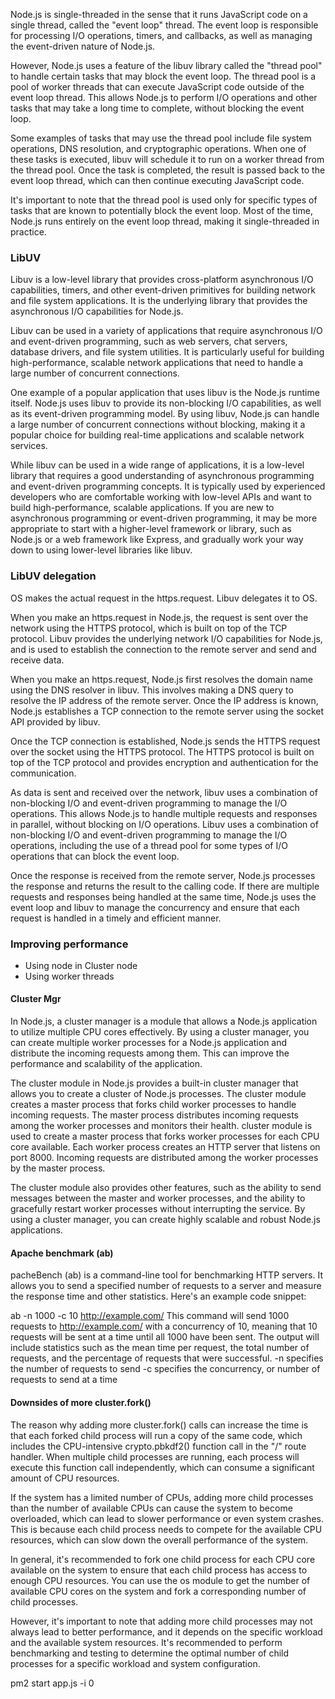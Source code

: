 Node.js is single-threaded in the sense that it runs JavaScript code on a single thread, called the "event loop" thread. The event loop is responsible for processing I/O operations, timers, and callbacks, as well as managing the event-driven nature of Node.js.

However, Node.js uses a feature of the libuv library called the "thread pool" to handle certain tasks that may block the event loop. The thread pool is a pool of worker threads that can execute JavaScript code outside of the event loop thread. This allows Node.js to perform I/O operations and other tasks that may take a long time to complete, without blocking the event loop.

Some examples of tasks that may use the thread pool include file system operations, DNS resolution, and cryptographic operations. When one of these tasks is executed, libuv will schedule it to run on a worker thread from the thread pool. Once the task is completed, the result is passed back to the event loop thread, which can then continue executing JavaScript code.

It's important to note that the thread pool is used only for specific types of tasks that are known to potentially block the event loop. Most of the time, Node.js runs entirely on the event loop thread, making it single-threaded in practice.


### LibUV


Libuv is a low-level library that provides cross-platform asynchronous I/O capabilities, timers, and other event-driven primitives for building network and file system applications. It is the underlying library that provides the asynchronous I/O capabilities for Node.js.

Libuv can be used in a variety of applications that require asynchronous I/O and event-driven programming, such as web servers, chat servers, database drivers, and file system utilities. It is particularly useful for building high-performance, scalable network applications that need to handle a large number of concurrent connections.

One example of a popular application that uses libuv is the Node.js runtime itself. Node.js uses libuv to provide its non-blocking I/O capabilities, as well as its event-driven programming model. By using libuv, Node.js can handle a large number of concurrent connections without blocking, making it a popular choice for building real-time applications and scalable network services.

While libuv can be used in a wide range of applications, it is a low-level library that requires a good understanding of asynchronous programming and event-driven programming concepts. It is typically used by experienced developers who are comfortable working with low-level APIs and want to build high-performance, scalable applications. If you are new to asynchronous programming or event-driven programming, it may be more appropriate to start with a higher-level framework or library, such as Node.js or a web framework like Express, and gradually work your way down to using lower-level libraries like libuv.


### LibUV delegation

OS makes the actual request in the https.request. Libuv delegates it to OS. 

When you make an https.request in Node.js, the request is sent over the network using the HTTPS protocol, which is built on top of the TCP protocol. Libuv provides the underlying network I/O capabilities for Node.js, and is used to establish the connection to the remote server and send and receive data.

When you make an https.request, Node.js first resolves the domain name using the DNS resolver in libuv. This involves making a DNS query to resolve the IP address of the remote server. Once the IP address is known, Node.js establishes a TCP connection to the remote server using the socket API provided by libuv.

Once the TCP connection is established, Node.js sends the HTTPS request over the socket using the HTTPS protocol. The HTTPS protocol is built on top of the TCP protocol and provides encryption and authentication for the communication.

As data is sent and received over the network, libuv uses a combination of non-blocking I/O and event-driven programming to manage the I/O operations. This allows Node.js to handle multiple requests and responses in parallel, without blocking on I/O operations. Libuv uses a combination of non-blocking I/O and event-driven programming to manage the I/O operations, including the use of a thread pool for some types of I/O operations that can block the event loop.

Once the response is received from the remote server, Node.js processes the response and returns the result to the calling code. If there are multiple requests and responses being handled at the same time, Node.js uses the event loop and libuv to manage the concurrency and ensure that each request is handled in a timely and efficient manner.


### Improving performance

- Using node in Cluster node
- Using worker threads


#### Cluster Mgr

In Node.js, a cluster manager is a module that allows a Node.js application to utilize multiple CPU cores effectively. By using a cluster manager, you can create multiple worker processes for a Node.js application and distribute the incoming requests among them. This can improve the performance and scalability of the application.

The cluster module in Node.js provides a built-in cluster manager that allows you to create a cluster of Node.js processes. The cluster module creates a master process that forks child worker processes to handle incoming requests. The master process distributes incoming requests among the worker processes and monitors their health.
cluster module is used to create a master process that forks worker processes for each CPU core available. Each worker process creates an HTTP server that listens on port 8000. Incoming requests are distributed among the worker processes by the master process.

The cluster module also provides other features, such as the ability to send messages between the master and worker processes, and the ability to gracefully restart worker processes without interrupting the service. By using a cluster manager, you can create highly scalable and robust Node.js applications.

#### Apache benchmark (ab)

pacheBench (ab) is a command-line tool for benchmarking HTTP servers. It allows you to send a specified number of requests to a server and measure the response time and other statistics. Here's an example code snippet:

ab -n 1000 -c 10 http://example.com/
This command will send 1000 requests to http://example.com/ with a concurrency of 10, meaning that 10 requests will be sent at a time until all 1000 have been sent. The output will include statistics such as the mean time per request, the total number of requests, and the percentage of requests that were successful.
-n specifies the number of requests to send
-c specifies the concurrency, or number of requests to send at a time

#### Downsides of more cluster.fork()

The reason why adding more cluster.fork() calls can increase the time is that each forked child process will run a copy of the same code, which includes the CPU-intensive crypto.pbkdf2() function call in the "/" route handler. When multiple child processes are running, each process will execute this function call independently, which can consume a significant amount of CPU resources.

If the system has a limited number of CPUs, adding more child processes than the number of available CPUs can cause the system to become overloaded, which can lead to slower performance or even system crashes. This is because each child process needs to compete for the available CPU resources, which can slow down the overall performance of the system.

In general, it's recommended to fork one child process for each CPU core available on the system to ensure that each child process has access to enough CPU resources. You can use the os module to get the number of available CPU cores on the system and fork a corresponding number of child processes.

However, it's important to note that adding more child processes may not always lead to better performance, and it depends on the specific workload and the available system resources. It's recommended to perform benchmarking and testing to determine the optimal number of child processes for a specific workload and system configuration.

 pm2 start app.js -i 0